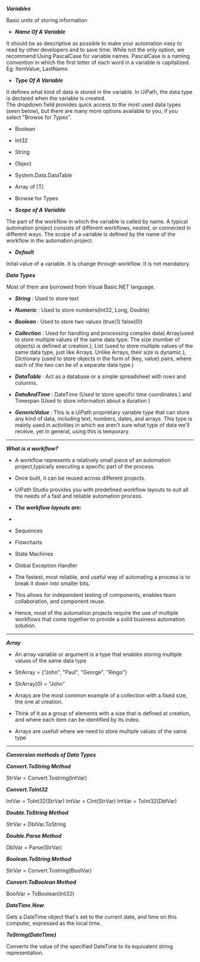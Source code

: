 ***Variables*** 

Basic units of storing information

- ***Name Of A Variable***

It should be as descriptive as possible to make your automation easy to read by other developers and to save time. 
While not the only option, we recommend:Using PascalCase for variable names. 
PascalCase is a naming convention in which the first letter of each word in a variable is capitalized. Eg: ItemValue, LastName.

- ***Type Of A Variable***


It defines what kind of data is stored in the variable. 
In UiPath, the data type is declared when the variable is created.  
The dropdown field provides quick access to the most used data types (seen below), but there are many more options available to you, if you select "Browse for Types". 
- Boolean
- Int32
- String
- Object
- System.Data.DataTable 
- Array of [T]
- Browse for Types

- ***Scope of A Variable***

The part of the workflow in which the variable is called by name. 
A typical automation project consists of different workflows, nested, or connected in different ways.
The scope of a variable is defined by the name of the workflow in the automation project. 

- ***Default***

Inital value of a variable. It is change through workflow.
It is not mandatory.


***Data Types***

Most of them are borrowed from Visual Basic.NET language.

- ***String*** : Used to store text

- ***Numeric*** : Used to store numbers(Int32, Long, Double)

- ***Boolean*** : Used to store two values (true(1) false(0))

- ***Collection*** : Used for handling and processing complex data( Array(used to store multiple values of the same data type. The size (number of objects) is defined at creation.), List (used to store multiple values of the same data type, just like Arrays. Unlike Arrays, their size is dynamic.), Dictionary (used to store objects in the form of (key, value) pairs, where each of the two can be of a separate data type.)

- ***DataTable*** : Act as a database or a simple spreadsheet with rows and columns.


- ***DateAndTime*** : DateTime (Used to store specific time coordinates ) and Timespan (Used to store information about a duration )

- ***GenericValue*** : This is a UiPath proprietary variable type that can store any kind of data, including text, numbers, dates, and arrays. This type is mainly used in activities in which we aren't sure what type of data we'll receive, yet in general, using this is temporary.

______________________________


***What is a workflow?***

- A workflow represents a relatively small piece of an automation project,typically executing a specific part of the process. 
- Once built, it can be reused across different projects.

- UiPath Studio provides you with predefined workflow layouts to suit all the needs of a fast and reliable automation process.

- ***The workflow layouts are:***

- 
- Sequences
- Flowcharts
- State Machines
- Global Exception Handler

- The fastest, most reliable, and useful way of automating a process is to break it down into smaller bits. 


- This allows for independent testing of components, enables team collaboration, and component reuse. 


- Hence, most of the automation projects require the use of multiple workflows that come together to provide a solid business automation solution.

__________________________________________________________________


***Array***

- An array variable or argument is a type that enables storing multiple values of the same data type

- StrArray = {"John", "Paul", "George", "Ringo"}
- StrArray(0) = "John" 

- Arrays are the most common example of a collection with a fixed size, the one at creation.
- Think of it as a group of elements with a size that is defined at creation, and where each item can be identified by its index.
- Arrays are usefull where we need to store multiple values of the same type

__________________________________________________________________


***Conversion methods of Data Types***

***Convert.ToString Method***


StrVar = Convert.Tostring(IntVar)


***Convert.ToInt32***


IntVar = ToInt32(StrVar)
IntVar = CInt(StrVar)
IntVar = ToInt32(DblVar) 

***Double.ToString Method***


StrVar = DblVar.ToString


***Double.Parse Method***


DblVar = Parse(StrVar) 


***Boolean.ToString Method***


StrVar = Convert.Tostring(BoolVar)


***Convert.ToBoolean Method***


BoolVar = ToBoolean(Int32) 


***DateTime.Now***


Gets a DateTime object that's set to the current date, and time on this computer, expressed as the local time.


***ToString(DateTime)***


Converts the value of the specified DateTime to its equivalent string representation.




















